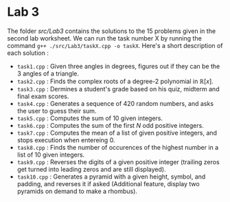 # Lab 3
The folder *src/Lab3* contains the solutions to the 15 problems given in the second lab worksheet.
We can run the task number X by running the command ``g++ ./src/Lab3/taskX.cpp -o taskX``.
Here's a short description of each solution :
- `task1.cpp`  : Given three angles in degrees, figures out if they can be the 3 angles of a triangle.
- `task2.cpp`  : Finds the complex roots of a degree-2 polynomial in $\mathbb R[x]$.
- `task3.cpp`  : Dermines a student's grade based on his quiz, midterm and final exam scores.
- `task4.cpp`  : Generates a sequence of 420 random numbers, and asks the user to guess their sum.
- `task5.cpp`  : Computes the sum of 10 given integers.
- `task6.cpp`  : Computes the sum of the first $N$ odd positive integers.
- `task7.cpp`  : Computes the mean of a list of given positive integers, and stops execution when entereing 0.
- `task8.cpp`  : Finds the number of occurences of the highest number in a list of 10 given integers.
- `task9.cpp`  : Reverses the digits of a given positive integer (trailing zeros get turned into leading zeros and are still displayed).
- `task10.cpp` : Generates a pyramid with a given height, symbol, and padding, and reverses it if asked (Additional feature, display two pyramids on demand to make a rhombus).
